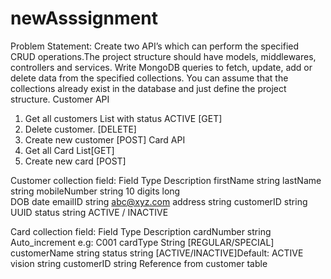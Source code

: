# newAsssignment


Problem Statement:
Create two API’s which can perform the specified CRUD operations.The project structure should
have models, middlewares, controllers and services. Write MongoDB queries to fetch, update,
add or delete data from the specified collections. You can assume that the collections already
exist in the database and just define the project structure.
Customer API
1. Get all customers List with status ACTIVE [GET]
2. Delete customer. [DELETE]
3. Create new customer [POST]
Card API
1. Get all Card List[GET]
2. Create new card [POST]



Customer collection field:
Field                             Type                     Description
firstName                        string
lastName                         string
mobileNumber                     string                   10 digits long               
DOB                              date
emailID                          string                   abc@xyz.com
address                          string
customerID                       string                   UUID
status                           string                   ACTIVE / INACTIVE


Card collection field:
Field                            Type                       Description
cardNumber                      string                  Auto_increment e.g: C001
cardType                        String                 [REGULAR/SPECIAL]
customerName                    string
status                          string                 [ACTIVE/INACTIVE]Default: ACTIVE
vision                          string
customerID                      string                 Reference from customer table